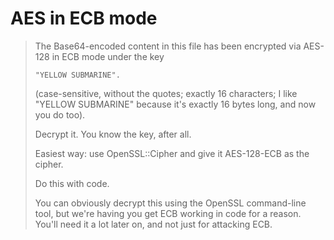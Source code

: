 # AES in ECB mode

> The Base64-encoded content in this file has been encrypted via AES-128 in ECB mode under the key
>
> ```
> "YELLOW SUBMARINE".
> ```
> (case-sensitive, without the quotes; exactly 16 characters; I like "YELLOW SUBMARINE" because it's exactly 16 bytes long, and now you do too).
>
> Decrypt it. You know the key, after all.
>
> Easiest way: use OpenSSL::Cipher and give it AES-128-ECB as the cipher.
>
> Do this with code.
>
> You can obviously decrypt this using the OpenSSL command-line tool, but we're having you get ECB working in code for a reason. You'll need it a lot later on, and not just for attacking ECB.
